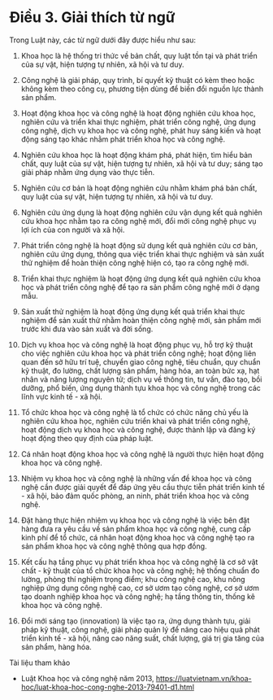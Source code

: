 # Điều 3. Giải thích từ ngữ

Trong Luật này, các từ ngữ dưới đây được hiểu như sau:

1. Khoa học là hệ thống tri thức về bản chất, quy luật tồn tại và phát triển của sự vật, hiện tượng tự nhiên, xã hội và tư duy.

2. Công nghệ là giải pháp, quy trình, bí quyết kỹ thuật có kèm theo hoặc không kèm theo công cụ, phương tiện dùng để biến đổi nguồn lực thành sản phẩm.

3. Hoạt động khoa học và công nghệ là hoạt động nghiên cứu khoa học, nghiên cứu và triển khai thực nghiệm, phát triển công nghệ, ứng dụng công nghệ, dịch vụ khoa học và công nghệ, phát huy sáng kiến và hoạt động sáng tạo khác nhằm phát triển khoa học và công nghệ.

4. Nghiên cứu khoa học là hoạt động khám phá, phát hiện, tìm hiểu bản chất, quy luật của sự vật, hiện tượng tự nhiên, xã hội và tư duy; sáng tạo giải pháp nhằm ứng dụng vào thực tiễn.

5. Nghiên cứu cơ bản là hoạt động nghiên cứu nhằm khám phá bản chất, quy luật của sự vật, hiện tượng tự nhiên, xã hội và tư duy.

6. Nghiên cứu ứng dụng là hoạt động nghiên cứu vận dụng kết quả nghiên cứu khoa học nhằm tạo ra công nghệ mới, đổi mới công nghệ phục vụ lợi ích của con người và xã hội.

7. Phát triển công nghệ là hoạt động sử dụng kết quả nghiên cứu cơ bản, nghiên cứu ứng dụng, thông qua việc triển khai thực nghiệm và sản xuất thử nghiệm để hoàn thiện công nghệ hiện có, tạo ra công nghệ mới.

8. Triển khai thực nghiệm là hoạt động ứng dụng kết quả nghiên cứu khoa học và phát triển công nghệ để tạo ra sản phẩm công nghệ mới ở dạng mẫu.

9. Sản xuất thử nghiệm là hoạt động ứng dụng kết quả triển khai thực nghiệm để sản xuất thử nhằm hoàn thiện công nghệ mới, sản phẩm mới trước khi đưa vào sản xuất và đời sống.

10. Dịch vụ khoa học và công nghệ là hoạt động phục vụ, hỗ trợ kỹ thuật cho việc nghiên cứu khoa học và phát triển công nghệ; hoạt động liên quan đến sở hữu trí tuệ, chuyển giao công nghệ, tiêu chuẩn, quy chuẩn kỹ thuật, đo lường, chất lượng sản phẩm, hàng hóa, an toàn bức xạ, hạt nhân và năng lượng nguyên tử; dịch vụ về thông tin, tư vấn, đào tạo, bồi dưỡng, phổ biến, ứng dụng thành tựu khoa học và công nghệ trong các lĩnh vực kinh tế - xã hội.

11. Tổ chức khoa học và công nghệ là tổ chức có chức năng chủ yếu là nghiên cứu khoa học, nghiên cứu triển khai và phát triển công nghệ, hoạt động dịch vụ khoa học và công nghệ, được thành lập và đăng ký hoạt động theo quy định của pháp luật.

12. Cá nhân hoạt động khoa học và công nghệ là người thực hiện hoạt động khoa học và công nghệ.

13. Nhiệm vụ khoa học và công nghệ là những vấn đề khoa học và công nghệ cần được giải quyết để đáp ứng yêu cầu thực tiễn phát triển kinh tế - xã hội, bảo đảm quốc phòng, an ninh, phát triển khoa học và công nghệ.

14. Đặt hàng thực hiện nhiệm vụ khoa học và công nghệ là việc bên đặt hàng đưa ra yêu cầu về sản phẩm khoa học và công nghệ, cung cấp kinh phí để tổ chức, cá nhân hoạt động khoa học và công nghệ tạo ra sản phẩm khoa học và công nghệ thông qua hợp đồng.

15. Kết cấu hạ tầng phục vụ phát triển khoa học và công nghệ là cơ sở vật chất - kỹ thuật của tổ chức khoa học và công nghệ; hệ thống chuẩn đo lường, phòng thí nghiệm trọng điểm; khu công nghệ cao, khu nông nghiệp ứng dụng công nghệ cao, cơ sở ươm tạo công nghệ, cơ sở ươm tạo doanh nghiệp khoa học và công nghệ; hạ tầng thông tin, thống kê khoa học và công nghệ.

16. Đổi mới sáng tạo (innovation) là việc tạo ra, ứng dụng thành tựu, giải pháp kỹ thuật, công nghệ, giải pháp quản lý để nâng cao hiệu quả phát triển kinh tế - xã hội, nâng cao năng suất, chất lượng, giá trị gia tăng của sản phẩm, hàng hóa.

Tài liệu tham khảo
- Luật Khoa học và công nghệ năm 2013, https://luatvietnam.vn/khoa-hoc/luat-khoa-hoc-cong-nghe-2013-79401-d1.html